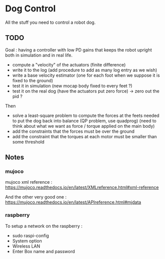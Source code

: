 

# Dog Control

All the stuff you need to control a robot dog.

## TODO

Goal : having a controller with low PD gains that keeps the robot upright both in simulation and in real life.

- compute a "velocity" of the actuators (finite difference)
- write it to the log (add procedure to add as many log entry as we wish)
- write a base velocity estimator (one for each foot when we suppose it is fixed to the ground)
- test it in simulation (new mocap body fixed to every feet ?)
- test it on the real dog (have the actuators put zero force) -> zero out the pid ?

Then

- solve a least-square problem to compute the forces at the feets needed to put the dog back into balance (QP problem, use quadprog) (need to think about what we want as force / torque applied on the main body)
- add the constraints that the forces must be over the ground
- add the constraint that the torques at each motor must be smaller than some threshold

## Notes

### mujoco

mujoco xml reference : https://mujoco.readthedocs.io/en/latest/XMLreference.html#xml-reference

And the other very good one : https://mujoco.readthedocs.io/en/latest/APIreference.html#mjdata

### raspberry

To setup a network on the raspberry :

- sudo raspi-config
- System option
- Wireless LAN
- Enter Box name and password